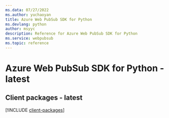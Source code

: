 ```yaml
---
ms.data: 07/27/2022
ms.author: yuchaoyan
title: Azure Web PubSub SDK for Python
ms.devlang: python
author: msyyc
description: Reference for Azure Web PubSub SDK for Python
ms.service: webpubsub
ms.topic: reference
---
```

# Azure Web PubSub SDK for Python - latest

## Client packages - latest
[!INCLUDE [client-packages](web-pubsub-client-index.md)]